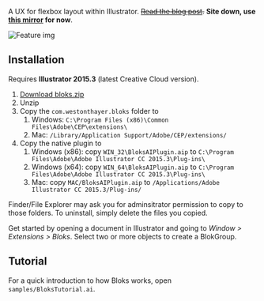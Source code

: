 A UX for flexbox layout within Illustrator. ~~[Read the blog post](http://westonthayer.com/writing/2016/07/27/layout-experiments-in-adobe-illustrator/).~~ **Site down, use [this mirror](http://westonthayer-mirror.azurewebsites.net/writing/2016/07/27/layout-experiments-in-adobe-illustrator/) for now**.

![Feature img](http://westonthayer.com/writing/2016/07/27/layout-experiments-in-adobe-illustrator/feature.png)

## Installation

Requires **Illustrator 2015.3** (latest Creative Cloud version).

1. [Download bloks.zip](https://github.com/WestonThayer/Bloks/releases/download/v0.1.1/bloks.zip)
2. Unzip
3. Copy the `com.westonthayer.bloks` folder to
    1. Windows: `C:\Program Files (x86)\Common Files\Adobe\CEP\extensions\`
    2. Mac: `/Library/Application Support/Adobe/CEP/extensions/`
4. Copy the native plugin to
    1. Windows (x86): copy `WIN_32\BloksAIPlugin.aip` to `C:\Program Files\Adobe\Adobe Illustrator CC 2015.3\Plug-ins\`
    2. Windows (x64): copy `WIN_64\BloksAIPlugin.aip` to `C:\Program Files\Adobe\Adobe Illustrator CC 2015.3\Plug-ins\`
    3. Mac: copy `MAC/BloksAIPlugin.aip` to `/Applications/Adobe Illustrator CC 2015.3/Plug-ins/`

Finder/File Explorer may ask you for adminsitrator permission to copy to those folders. To uninstall, simply delete the files you copied.

Get started by opening a document in Illustrator and going to *Window > Extensions > Bloks*. Select two or more objects to create a BlokGroup.

## Tutorial

For a quick introduction to how Bloks works, open `samples/BloksTutorial.ai`.
